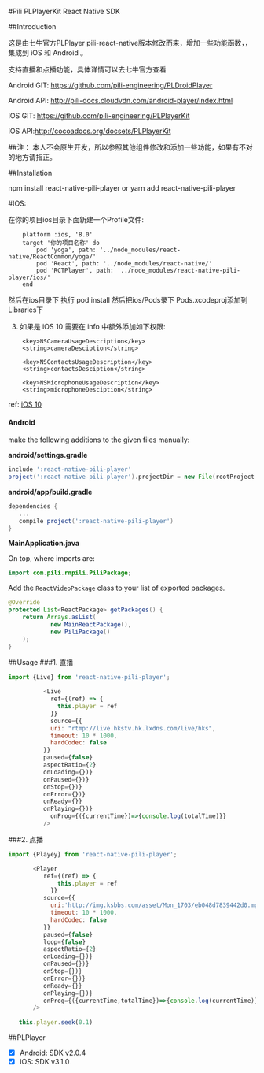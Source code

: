 #Pili PLPlayerKit React Native SDK

##Introduction

这是由七牛官方PLPlayer pili-react-native版本修改而来，增加一些功能函数，，集成到 iOS 和 Android 。

支持直播和点播功能，具体详情可以去七牛官方查看

Android GIT: https://github.com/pili-engineering/PLDroidPlayer

Android API: http://pili-docs.cloudvdn.com/android-player/index.html

IOS     GIT: https://github.com/pili-engineering/PLPlayerKit

IOS     API:http://cocoadocs.org/docsets/PLPlayerKit

##注：
本人不会原生开发，所以参照其他组件修改和添加一些功能，如果有不对的地方请指正。

##Installation

npm install react-native-pili-player  or yarn add react-native-pili-player

#IOS:

在你的项目ios目录下面新建一个Profile文件:
```
    platform :ios, '8.0'
    target '你的项目名称' do
        pod 'yoga', path: '../node_modules/react-native/ReactCommon/yoga/'    
        pod 'React', path: '../node_modules/react-native/'    
        pod 'RCTPlayer', path: '../node_modules/react-native-pili-player/ios/'    
    end
```
然后在ios目录下 执行 pod install
然后把ios/Pods录下 Pods.xcodeproj添加到 Libraries下

3. 如果是 iOS 10 需要在 info 中额外添加如下权限:
```
    <key>NSCameraUsageDescription</key>    
    <string>cameraDesciption</string>

    <key>NSContactsUsageDescription</key>    
    <string>contactsDesciption</string>

    <key>NSMicrophoneUsageDescription</key>    
    <string>microphoneDesciption</string>
```    
ref: [iOS 10](http://www.jianshu.com/p/c212cde86877)


#### Android

make the following additions to the given files manually:

**android/settings.gradle**

```gradle
include ':react-native-pili-player'
project(':react-native-pili-player').projectDir = new File(rootProject.projectDir, '../node_modules/react-native-pili-player/android')
```

**android/app/build.gradle**

```gradle
dependencies {
   ...
   compile project(':react-native-pili-player')
}
```

**MainApplication.java**

On top, where imports are:

```java
import com.pili.rnpili.PiliPackage;
```

Add the `ReactVideoPackage` class to your list of exported packages.

```java
@Override
protected List<ReactPackage> getPackages() {
    return Arrays.asList(
            new MainReactPackage(),
            new PiliPackage()
    );
}
```


##Usage
###1. 直播
```javascript
import {Live} from 'react-native-pili-player';

          <Live
            ref={(ref) => {
              this.player = ref
            }} 
            source={{
            uri: "rtmp://live.hkstv.hk.lxdns.com/live/hks",
            timeout: 10 * 1000,
            hardCodec: false
          }}
          paused={false}
          aspectRatio={2}
          onLoading={})}
          onPaused={})}
          onStop={})}
          onError={})}
          onReady={}}
          onPlaying={})}
            onProg={({currentTime})=>{console.log(totalTime)}}
          />
```
###2. 点播
```javascript
import {Playey} from 'react-native-pili-player';

       <Player
          ref={(ref) => {
              this.player = ref
            }} 
          source={{            
            uri:'http://img.ksbbs.com/asset/Mon_1703/eb048d7839442d0.mp4',
            timeout: 10 * 1000,
            hardCodec: false
          }}
          paused={false}
          loop={false}
          aspectRatio={2}
          onLoading={})}
          onPaused={})}
          onStop={})}
          onError={})}
          onReady={}}
          onPlaying={})}
          onProg={({currentTime,totalTime})=>{console.log(currentTime)}}
       />
   
   this.player.seek(0.1)
```
##PLPlayer
- [x] Android: SDK v2.0.4
- [x] iOS: SDK v3.1.0
